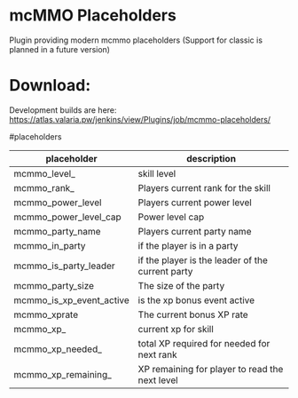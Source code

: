 # mcMMO Placeholders

Plugin providing modern mcmmo placeholders
(Support for classic is planned in a future version)

# Download:
Development builds are here: https://atlas.valaria.pw/jenkins/view/Plugins/job/mcmmo-placeholders/


#placeholders


| placeholder                       | description                                                         |
|-----------------------------------|--------------------------------------------------|
| mcmmo_level_<skillname>           | skill level                                      |
| mcmmo_rank_<skillname>            | Players current rank for the skill               |
| mcmmo_power_level                 | Players current power level                      |
| mcmmo_power_level_cap             | Power level cap                                  |
| mcmmo_party_name                  | Players current party name                       |
| mcmmo_in_party                    | if the player is in a party                      |
| mcmmo_is_party_leader             | if the player is the leader of the current party |
| mcmmo_party_size                  | The size of the party                            |
| mcmmo_is_xp_event_active          | is the xp bonus event active                     |
| mcmmo_xprate                      | The current bonus XP rate                        |
| mcmmo_xp_<skillname>              | current xp for skill                             |
| mcmmo_xp_needed_<skillname>       | total XP required for needed for next rank       |
| mcmmo_xp_remaining_<skillname>    | XP remaining for player to read the next level   |